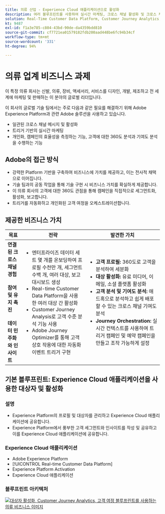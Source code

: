 ```yaml
---
title: 의류 산업 - Experience Cloud 애플리케이션으로 활성화
description: 여러 블루프린트를 사용하여 실시간 마케팅, 크로스 채널 활성화 및 크로스 채널 분석을 활성화했습니다.
solution: Real-Time Customer Data Platform, Customer Journey Analytics, Journey Orchestration
kt: 9487
exl-id: f1a3e785-c804-43bd-90de-da4359bdd810
source-git-commit: cf7721ea01579182fdb200aad448be6fc94b34cf
workflow-type: tm+mt
source-wordcount: '331'
ht-degree: 94%

---
```


# 의류 업계 비즈니스 과제

이 특정 의류 회사는 신발, 의류, 장비, 액세서리, 서비스를 디자인, 개발, 제조하고 전 세계에 마케팅 및 판매하는 이 분야의 글로벌 리더입니다.

이 회사의 글로벌 기술 팀에서는 주로 다음과 같은 필요를 해결하기 위해 Adobe Experience Platform과 관련 Adobe 솔루션을 사용하고 있습니다.

* 일관된 크로스 채널 메시지 및 활성화
* 트리거 기반의 실시간 마케팅
* 개인화, 캠페인의 효율성을 측정하는 기능, 고객에 대한 360도 분석과 기여도 분석을 수행하는 기능

## Adobe의 접근 방식

* 강력한 Platform 기반을 구축하여 비즈니스에 가치를 제공하고, 이는 전사적 채택으로 이어집니다.
* 기술 팀과의 공동 작업을 통해 기술 구현 시 비즈니스 가치를 확실하게 제공합니다.
* 이 의류 회사의 고객에 대한 360도 관점을 통해 캠페인을 직접적으로 세그먼트화, 활성화, 보고합니다.
* 트리거를 자동화하고 개인화된 고객 여정을 오케스트레이션합니다.

## 제공한 비즈니스 가치

| 목표 | 전략 | 발견한 가치 |
|---|---|---|
| **연결된 크로스 채널 경험&#x200B;**<br></br>**참여 및 유지 촉진&#x200B;**<br></br>**데이터 민주화와 인사이트**</ul> | <ul><li>엔터프라이즈 데이터 세트 몇 개를 온보딩하여 프로필 수천만 개, 세그먼트 수백 개, 여러 대상, 보고 대시보드 생성</li><li>Real-time Customer Data Platform을 사용한 여러 대상 간 활성화</li><li>Customer Journey Analysis로 고객 수준 분석 기능 사용</li><li>Adobe Journey Optimizer를 통해 고객 상호 작용에 대한 자동화 이벤트 트리거 구현</li></ul> | <ul><li><strong> 고객 프로필: </strong>360도로 고객을 분석하여 세분화</li><li><strong>대상 활성화: </strong>유료 미디어, 이메일, 소셜 플랫폼 활성화</li><li><strong>고객 분석 및 기여도 분석: </strong>애드혹으로 분석하고 쉽게 배포할 수 있는 크로스 채널 기여도 분석<li><strong>Journey Orchestration: </strong> 실시간 컨텍스트를 사용하여 트리거 캠페인 및 예약 캠페인을 만들고 조작 가능하게 설정</li></ul> |

## 기본 블루프린트: Experience Cloud 애플리케이션을 사용한 대상자 및 활성화

### 설명

<ul><li>Experience Platform의 프로필 및 대상자를 관리하고 Experience Cloud 애플리케이션에 공유합니다.</li><li>Experience Platform에서 풍부한 고객 세그먼트와 인사이트를 작성 및 공유하고 이를 Experience Cloud 애플리케이션에 공유합니다.</li></ul>

### Experience Cloud 애플리케이션

<ul><li>Adobe Experience Platform  </li><li>[!UICONTROL Real-time Customer Data Platform]</li><li>Experience Platform Activation</li><li>Experience Cloud 애플리케이션</li></ul>

### 블루프린트 아키텍처

<a href="https://experienceleague.adobe.com/docs/blueprints-learn/architecture/audience-activation/platform-and-applications.html?lang=ko"><img alt="대상자 활성화, Customer Journey Analytics, 고객 여정 블루프린트를 사용하는 의류 비즈니스 이미지" src="https://experienceleague.adobe.com/docs/blueprints-learn/assets/aep+apps.svg?lang=en" class="modal-image"/></a>
